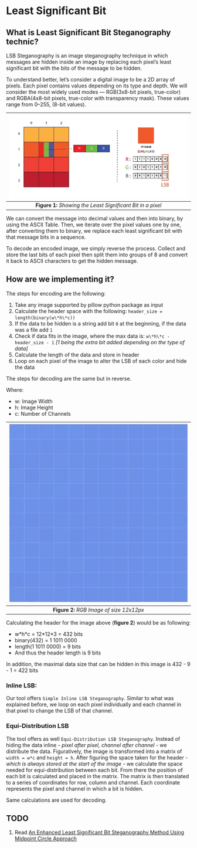 # Least Significant Bit

## What is Least Significant Bit Steganography technic?

LSB Steganography is an image steganography technique in which messages are hidden inside an image by replacing each
pixel’s least significant bit with the bits of the message to be hidden.

To understand better, let’s consider a digital image to be a 2D array of pixels.
Each pixel contains values depending on its type and depth.
We will consider the most widely used modes — RGB(3x8-bit pixels, true-color)
and RGBA(4x8-bit pixels, true-color with transparency mask).
These values range from 0–255, (8-bit values).

| ![lsb explanation](./media/lsb-explanation.png) | 
|:--:| 
| **Figure 1:** *Showing the Least Significant Bit in a pixel* |

We can convert the message into decimal values and then into binary, by using the ASCII Table.
Then, we iterate over the pixel values one by one, after converting them to binary,
we replace each least significant bit with that message bits in a sequence.

To decode an encoded image, we simply reverse the process.
Collect and store the last bits of each pixel then split them into groups of 8
and convert it back to ASCII characters to get the hidden message.

## How are we implementing it?

The steps for encoding are the following:
1. Take any image supported by pillow python package as input
2. Calculate the header space with the following: `header_size = length(binary(w\*h\*c))`
3. If the data to be hidden is a string add bit `0` at the beginning, if the data was a file add `1`
4. Check if data fits in the image, where the max data is: `w\*h\*c - header_size - 1` *[1 being the extra bit added depending on the type of data]*
5. Calculate the length of the data and store in header
6. Loop on each pixel of the image to alter the LSB of each color and hide the data

The steps for decoding are the same but in reverse.

Where:
- w: Image Width
- h: Image Height
- c: Number of Channels

| ![12x12-pixels-image-simple-representation](./media/12x12-pixels-image-simple-representation.png) | 
|:--:| 
| **Figure 2:** *RGB Image of size 12x12px* |

Calculating the header for the image above (**figure 2**) would be as following:

- w\*h\*c = 12\*12\*3 = 432 bits
- binary(432) = 1 1011 0000
- length(1 1011 0000) = 9 bits
- And thus the header length is 9 bits

In addition, the maximal data size that can be hidden in this image is 432 - 9 - 1 = 422 bits

### Inline LSB:

Our tool offers `Simple Inline LSB Steganography`.
Similar to what was explained before, we loop on each pixel individually and each channel in that pixel to change the LSB of that channel.

### Equi-Distribution LSB

The tool offers as well `Equi-Distribution LSB Steganography`.
Instead of hiding the data inline _- pixel after pixel, channel after channel -_ we distribute the data.
Figuratively, the image is transformed into a matrix of `width = w*c` and `height = h`.
After figuring the space taken for the header _- which is always stored at the start of the image -_
we calculate the space needed for equi-distribution between each bit.
From there the position of each bit is calculated and placed in the matrix.
The matrix is then translated to a series of coordinates for row, column and channel.
Each coordinate represents the pixel and channel in which a bit is hidden.

Same calculations are used for decoding.

## TODO

1. Read [An Enhanced Least Significant Bit Steganography Method Using Midpoint Circle Approach](https://drive.google.com/file/d/1ElOvCFtjC5TPs9mUzla7P0DiQA2c1Irw/view?usp=sharing)
